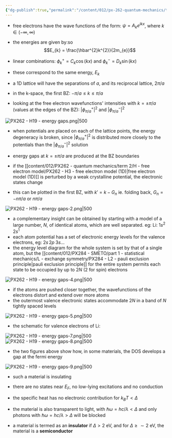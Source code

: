 ```yaml
---
{"dg-publish":true,"permalink":"/content/012/px-262-quantum-mechanics/term-2/k-crystalline-solids/px-262-k6-energy-gaps/","noteIcon":"1","created":"2025-02-13T10:07:46.655+00:00","updated":"2025-03-13T12:36:23.048+00:00"}
---
```


- free electrons have the wave functions of the form: $\psi = A_{k}e^{ikx}$, where $k \in (-\infty, \infty)$
- the energies are given by:so 
$$E_{k} = \frac{\hbar^{2}k^{2}}{2m_{e}}$$
- linear combinations: $\phi_{k}^{+} = C_{k} \cos(kx)$ and ${} \phi_{k}^{-} = D_{k} \sin(kx) {}$
- these correspond to the same energy, $E_{k}$

- a 1D lattice will have the separations of $a$, and its reciprocal lattice, $2\pi/a$
- in the k-space, the first BZ: $-\pi/a \leq k \leq \pi/a$
- looking at the free electron wavefunctions' intensities with $k = \pm \pi/a$ (values at the edges of the BZ): $|\phi_{\pi/a}^{+}|^{2}$ and $|\phi_{\pi/a}^{-}|^{2}$

![PX262 - H19 - energy gaps.png|500](/img/user/pics/PX262%20-%20H19%20-%20energy%20gaps.png)

- when potentials are placed on each of the lattice points, the energy degeneracy is broken, since $|\phi_{\pi/a}^{+}|^{2}$ is distributed more closely to the potentials than the $|\phi_{\pi/a}^{-}|^{2}$ solution
- energy gaps at $k = \pm \pi/a$ are produced at the BZ boundaries
- if the [[content/012/PX262 - quantum mechanics/term 2/H - free electron model/PX262 - H3 - free electron model (1D)\|free electron model (1D)]] is perturbed by a weak crystalline potential, the electronic states change 

 

- this can be plotted in the first BZ, with $k' = k - G_{n}$ ie. folding back, $G_{n} = -n\pi/a$ or ${} n\pi/a$

![PX262 - H19 - energy gaps-2.png|500](/img/user/pics/PX262%20-%20H19%20-%20energy%20gaps-2.png)

- a complementary insight can be obtained by starting with a model of a large number, $N$, of identical atoms, which are well separated. eg: Li: $1s^{2}\; 2s^{1}$
- each atom potential has a set of electronic energy levels for the valence electrons, eg: $2s\,2p \; 3s \dots$
- the energy level diagram for the whole system is set by that of a single atom, but the [[content/012/PX284 - SMETO/part 1 - statistical mechanics/L - exchange symmetry/PX284 - L2 - pauli exclusion principle\|pauli exclusion principle]] for the entire system permits each state to be occupied by up to $2N$ (2 for spin) electrons

![PX262 - H19 - energy gaps-4.png|500](/img/user/pics/PX262%20-%20H19%20-%20energy%20gaps-4.png)

- if the atoms are pushed closer together, the wavefunctions of the electrons distort and extend over more atoms
- the outermost valence electronic states accommodate $2N$ in a band of $N$ tightly spaced levels

![PX262 - H19 - energy gaps-5.png|500](/img/user/pics/PX262%20-%20H19%20-%20energy%20gaps-5.png)

- the schematic for valence electrons of Li:

![PX262 - H19 - energy gaps-7.png|500](/img/user/pics/PX262%20-%20H19%20-%20energy%20gaps-7.png)
![PX262 - H19 - energy gaps-8.png|500](/img/user/pics/PX262%20-%20H19%20-%20energy%20gaps-8.png)

- the two figures above show how, in some materials, the DOS develops a gap at the fermi energy

![PX262 - H19 - energy gaps-9.png|500](/img/user/pics/PX262%20-%20H19%20-%20energy%20gaps-9.png)


- such a material is insulating
- there are no states near $E_F$, no low-lying excitations and no conduction

- the specific heat has no electronic contribution for $k_{B}T < \Delta$
- the material is also transparent to light, with $\hbar \omega = {hc}/{\lambda} < \Delta$ and only photons with $\hbar \omega = {hc}/{\lambda} > \Delta$ will be blocked

- a material is termed as an **insulator** if $\Delta > 2$ eV, and for $\Delta \ge \sim2$ eV, the material is a **semiconductor**
